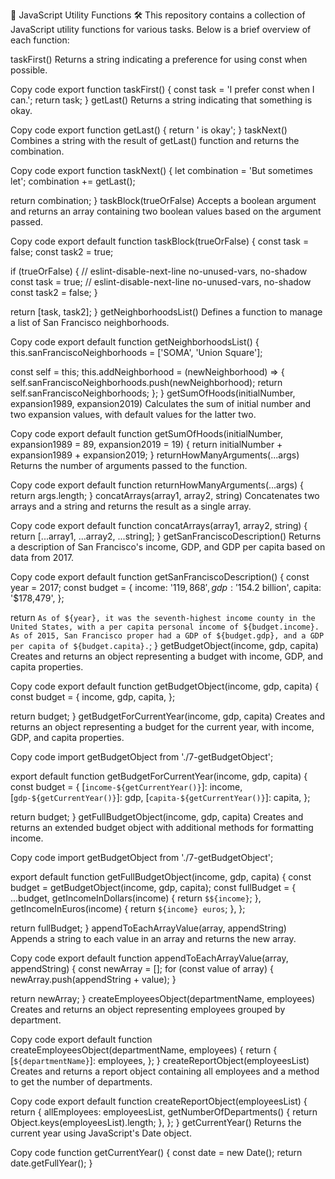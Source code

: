🚀 JavaScript Utility Functions 🛠️
This repository contains a collection of JavaScript utility functions for various tasks. Below is a brief overview of each function:

taskFirst()
Returns a string indicating a preference for using const when possible.


Copy code
export function taskFirst() {
  const task = 'I prefer const when I can.';
  return task;
}
getLast()
Returns a string indicating that something is okay.


Copy code
export function getLast() {
  return ' is okay';
}
taskNext()
Combines a string with the result of getLast() function and returns the combination.


Copy code
export function taskNext() {
  let combination = 'But sometimes let';
  combination += getLast();

  return combination;
}
taskBlock(trueOrFalse)
Accepts a boolean argument and returns an array containing two boolean values based on the argument passed.


Copy code
export default function taskBlock(trueOrFalse) {
  const task = false;
  const task2 = true;

  if (trueOrFalse) {
    // eslint-disable-next-line no-unused-vars, no-shadow
    const task = true;
    // eslint-disable-next-line no-unused-vars, no-shadow
    const task2 = false;
  }

  return [task, task2];
}
getNeighborhoodsList()
Defines a function to manage a list of San Francisco neighborhoods.


Copy code
export default function getNeighborhoodsList() {
  this.sanFranciscoNeighborhoods = ['SOMA', 'Union Square'];

  const self = this;
  this.addNeighborhood = (newNeighborhood) => {
    self.sanFranciscoNeighborhoods.push(newNeighborhood);
    return self.sanFranciscoNeighborhoods;
  };
}
getSumOfHoods(initialNumber, expansion1989, expansion2019)
Calculates the sum of initial number and two expansion values, with default values for the latter two.


Copy code
export default function getSumOfHoods(initialNumber, expansion1989 = 89, expansion2019 = 19) {
  return initialNumber + expansion1989 + expansion2019;
}
returnHowManyArguments(...args)
Returns the number of arguments passed to the function.


Copy code
export default function returnHowManyArguments(...args) {
  return args.length;
}
concatArrays(array1, array2, string)
Concatenates two arrays and a string and returns the result as a single array.


Copy code
export default function concatArrays(array1, array2, string) {
  return [...array1, ...array2, ...string];
}
getSanFranciscoDescription()
Returns a description of San Francisco's income, GDP, and GDP per capita based on data from 2017.


Copy code
export default function getSanFranciscoDescription() {
  const year = 2017;
  const budget = {
    income: '$119,868',
    gdp: '$154.2 billion',
    capita: '$178,479',
  };

  return `As of ${year}, it was the seventh-highest income county in the United States, with a per capita personal income of ${budget.income}. As of 2015, San Francisco proper had a GDP of ${budget.gdp}, and a GDP per capita of ${budget.capita}.`;
}
getBudgetObject(income, gdp, capita)
Creates and returns an object representing a budget with income, GDP, and capita properties.


Copy code
export default function getBudgetObject(income, gdp, capita) {
  const budget = {
    income,
    gdp,
    capita,
  };

  return budget;
}
getBudgetForCurrentYear(income, gdp, capita)
Creates and returns an object representing a budget for the current year, with income, GDP, and capita properties.


Copy code
import getBudgetObject from './7-getBudgetObject';

export default function getBudgetForCurrentYear(income, gdp, capita) {
  const budget = {
    [`income-${getCurrentYear()}`]: income,
    [`gdp-${getCurrentYear()}`]: gdp,
    [`capita-${getCurrentYear()}`]: capita,
  };

  return budget;
}
getFullBudgetObject(income, gdp, capita)
Creates and returns an extended budget object with additional methods for formatting income.


Copy code
import getBudgetObject from './7-getBudgetObject';

export default function getFullBudgetObject(income, gdp, capita) {
  const budget = getBudgetObject(income, gdp, capita);
  const fullBudget = {
    ...budget,
    getIncomeInDollars(income) {
      return `$${income}`;
    },
    getIncomeInEuros(income) {
      return `${income} euros`;
    },
  };

  return fullBudget;
}
appendToEachArrayValue(array, appendString)
Appends a string to each value in an array and returns the new array.


Copy code
export default function appendToEachArrayValue(array, appendString) {
  const newArray = [];
  for (const value of array) {
    newArray.push(appendString + value);
  }

  return newArray;
}
createEmployeesObject(departmentName, employees)
Creates and returns an object representing employees grouped by department.

Copy code
export default function createEmployeesObject(departmentName, employees) {
  return {
    [`${departmentName}`]: employees,
  };
}
createReportObject(employeesList)
Creates and returns a report object containing all employees and a method to get the number of departments.


Copy code
export default function createReportObject(employeesList) {
  return {
    allEmployees: employeesList,
    getNumberOfDepartments() {
      return Object.keys(employeesList).length;
    },
  };
}
getCurrentYear()
Returns the current year using JavaScript's Date object.


Copy code
function getCurrentYear() {
  const date = new Date();
  return date.getFullYear();
}